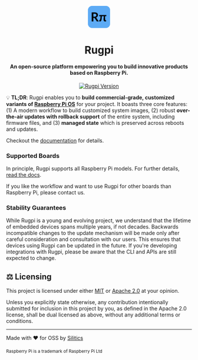 <p align="center">
    <img src="./www/static/img/logo.svg" width="12%" alt="Rugpi Logo">
</p>
<h1 align="center">
    Rugpi
</h1>
<h4 align="center">
    An open-source platform empowering you to build innovative products based on Raspberry Pi.
</h4>
<p align="center">
  <a href="https://github.com/silitics/rugpi/releases"><img alt="Rugpi Version" src="https://img.shields.io/github/v/tag/silitics/rugpi?label=version"></a>
</p>

💡 **TL;DR**: Rugpi enables you to **build commercial-grade, customized variants of [Raspberry Pi OS](https://www.raspberrypi.com/software/)** for your project.
It boasts three core features: (1) A modern workflow to build customized system images, (2) robust **over-the-air updates with rollback support** of the entire system, including firmware files, and (3) **managed state** which is preserved across reboots and updates.

Checkout the [documentation](https://oss.silitics.com/rugpi/) for details.

### Supported Boards

In principle, Rugpi supports all Raspberry Pi models.
For further details, [read the docs](https://oss.silitics.com/rugpi/docs/guide/supported-boards).

If you like the workflow and want to use Rugpi for other boards than Raspberry Pi, please contact us.

### Stability Guarantees

While Rugpi is a young and evolving project, we understand that the lifetime of embedded devices spans multiple years, if not decades. Backwards incompatible changes to the update mechanism will be made only after careful consideration and consultation with our users. This ensures that devices using Rugpi can be updated in the future. If you're developing integrations with Rugpi, please be aware that the CLI and APIs are still expected to change.

## ⚖️ Licensing

This project is licensed under either [MIT](https://github.com/silitics/rugpi/blob/main/LICENSE-MIT) or [Apache 2.0](https://github.com/silitics/rugpi/blob/main/LICENSE-APACHE) at your opinion.

Unless you explicitly state otherwise, any contribution intentionally submitted for inclusion in this project by you, as defined in the Apache 2.0 license, shall be dual licensed as above, without any additional terms or conditions.

---

Made with ❤️ for OSS by [Silitics](https://www.silitics.com)

<sub>Raspberry Pi is a trademark of Raspberry Pi Ltd</sub>
